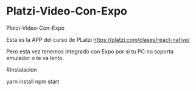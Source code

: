# Platzi-Video-Con-Expo
Platzi-Video-Con-Expo

Esta es la APP del curso de PLatzi https://platzi.com/clases/react-native/

Pero esta vez tenemos integrado con Expo por si tu PC no soporta emulador o te va lento.

#Instalacion

 yarn install
 npm start

